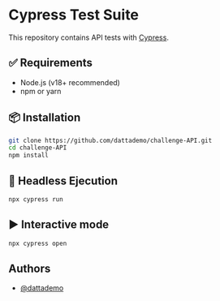 
# Cypress Test Suite

This repository contains API tests with [Cypress](https://www.cypress.io/).

## ✅ Requirements

- Node.js (v18+ recommended)
- npm or yarn

## 📦 Installation

```bash
git clone https://github.com/dattademo/challenge-API.git
cd challenge-API
npm install
```


## 🤖 Headless Ejecution

```bash
npx cypress run
```

## ▶️ Interactive mode

```bash
npx cypress open
```
## Authors

- [@dattademo](https://www.github.com/dattademo)

